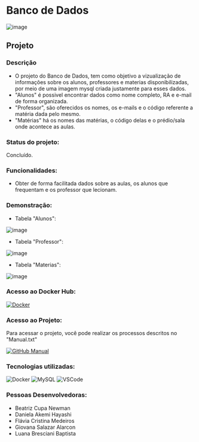 # Banco de Dados

  ![image](https://user-images.githubusercontent.com/111883180/189505434-61ead341-b8be-4290-8469-a8fd4d6e2e4f.png)

## Projeto
### Descrição
- O projeto do Banco de Dados, tem como objetivo a vizualização de informações sobre os alunos, professores e materias disponibilizadas, por meio de uma imagem mysql criada justamente para esses dados.
- "Alunos" é possivel encontrar dados como nome completo, RA e e-mail de forma organizada. 
- "Professor", são oferecidos os nomes, os e-mails e o código referente a matéria dada pelo mesmo.
- "Matérias" há os nomes das matérias, o código delas e o prédio/sala onde acontece as aulas.

### Status do projeto: 
Concluído.

### Funcionalidades:
- Obter de forma facilitada dados sobre as aulas, os alunos que frequentam e os professor que lecionam.

### Demonstração: 
- Tabela "Alunos": 

![image](https://user-images.githubusercontent.com/111883180/189505498-8a8c2825-b6d2-44d0-9830-b4416ed6cc48.png)
- Tabela "Professor":

![image](https://user-images.githubusercontent.com/111883180/189505515-3774a27c-63fd-46f0-aa17-393268653d95.png)
- Tabela "Materias":

![image](https://user-images.githubusercontent.com/111883180/189505542-72ecdc58-57d7-45f2-95e4-d9acbdd95147.png)

### Acesso ao Docker Hub:

[![Docker](https://img.shields.io/badge/Docker-2CA5E0?style=for-the-badge&logo=docker&logoColor=white)](https://hub.docker.com/r/danchih/dockermysql/tags)

### Acesso ao Projeto:
Para acessar o projeto, você pode realizar os processos descritos no "Manual.txt"

[![GitHub Manual](https://img.shields.io/badge/GitHub-100000?style=for-the-badge&logo=github&logoColor=white)](https://github.com/lubaptista/BancoDados/blob/arquivo_docker/Manual.txt)

### Tecnologias utilizadas:

![Docker](https://img.shields.io/badge/Docker-2CA5E0?style=for-the-badge&logo=docker&logoColor=white) ![MySQL](https://img.shields.io/badge/MySQL-005C84?style=for-the-badge&logo=mysql&logoColor=white) ![VSCode](https://img.shields.io/badge/VSCode-0078D4?style=for-the-badge&logo=visual%20studio%20code&logoColor=white)

### Pessoas Desenvolvedoras: 
- Beatriz Cupa Newman
- Daniela Akemi Hayashi
- Flávia Cristina Medeiros
- Giovana Salazar Alarcon
- Luana Bresciani Baptista
